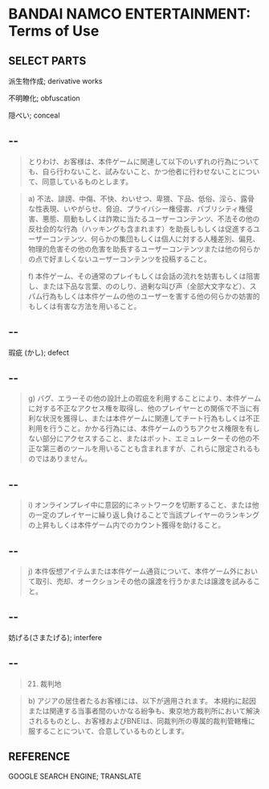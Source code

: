 # BANDAI NAMCO ENTERTAINMENT: Terms of Use

## SELECT PARTS

派生物作成; derivative works

不明瞭化; obfuscation

隠ぺい; conceal

## --

> とりわけ、お客様は、本件ゲームに関連して以下のいずれの行為についても、自ら行わないこと、試みないこと、かつ他者に行わせないことについて、同意しているものとします。

> a) 不法、誹謗、中傷、不快、わいせつ、卑猥、下品、低俗、淫ら、露骨な性表現、いやがらせ、脅迫、プライバシー権侵害、パブリシティ権侵害、悪態、扇動もしくは詐欺に当たるユーザーコンテンツ、不法その他の反社会的な行為（ハッキングも含まれます）を助長しもしくは促進するユーザーコンテンツ、何らかの集団もしくは個人に対する人種差別、偏見、物理的危害その他の危害を助長するユーザーコンテンツまたは他の何らかの点で好ましくないユーザーコンテンツを投稿すること。

> f) 本件ゲーム、その通常のプレイもしくは会話の流れを妨害もしくは阻害し、または下品な言葉、ののしり、過剰な叫び声（全部大文字など）、スパム行為もしくは本件ゲームの他のユーザーを害する他の何らかの妨害的もしくは有害な方法を用いること。

## --

瑕疵 (かし); defect

## --

> g) バグ、エラーその他の設計上の瑕疵を利用することにより、本件ゲームに対する不正なアクセス権を取得し、他のプレイヤーとの関係で不当に有利な状況を獲得し、または本件ゲームに関連してチート行為もしくは不正利用を行うこと。かかる行為には、本件ゲームのうちアクセス権限を有しない部分にアクセスすること、またはボット、エミュレーターその他の不正な第三者のツールを用いることも含まれますが、これらに限定されるものではありません。

## --

> i) オンラインプレイ中に意図的にネットワークを切断すること、または他の一定のプレイヤーに繰り返し負けることで当該プレイヤーのランキングの上昇もしくは本件ゲーム内でのカウント獲得を助けること。

## --

> j) 本件仮想アイテムまたは本件ゲーム通貨について、本件ゲーム外において取引、売却、オークションその他の譲渡を行うかまたは譲渡を試みること。

## --

妨げる(さまたげる); interfere

## --

> 21. 裁判地

> b) アジアの居住者たるお客様には、以下が適用されます。
本規約に起因または関連する当事者間のいかなる紛争も、東京地方裁判所において解決されるものとし、お客様およびBNEIは、同裁判所の専属的裁判管轄権に服することについて、合意しているものとします。

## REFERENCE

GOOGLE SEARCH ENGINE; TRANSLATE
